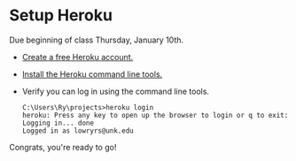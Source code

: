 # Setup Heroku

Due beginning of class Thursday, January 10th.

* [Create a free Heroku account.](https://signup.heroku.com)
* [Install the Heroku command line tools.](https://devcenter.heroku.com/articles/heroku-cli)
* Verify you can log in using the command line tools.

    ````
    C:\Users\Ry\projects>heroku login
    heroku: Press any key to open up the browser to login or q to exit:
    Logging in... done
    Logged in as lowryrs@unk.edu
    ````
    
 Congrats, you're ready to go!
